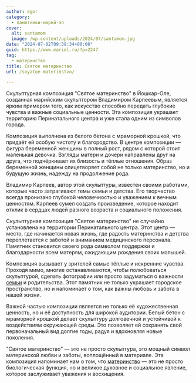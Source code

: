 ```yaml
---
author: egor
category:
  - памятники-марий-эл
cover:
  alt: santamom
  image: /wp-content/uploads/2024/07/santamom.jpg
date: "2024-07-02T09:38:34+00:00"
guid: https://www.mariel.ru/?p=2247
tag:
  - материнство
title: Святое материнство
url: /svyatoe-materinstvo/

---
```

Скульптурная композиция "Святое материнство" в Йошкар-Оле, созданная марийским скульптором Владимиром Карпеевым, является ярким примером того, как искусство способно передать глубокие чувства и важные социальные ценности. Эта композиция украшает территорию Перинатального центра и уже стала одним из символов города.

Композиция выполнена из белого бетона с мраморной крошкой, что придаёт ей особую чистоту и благородство. В центре композиции — фигура беременной женщины в полный рост, рядом с которой стоит маленькая девочка. Взгляды матери и дочери направлены друг на друга, что подчёркивает их близость и тёплые отношения. Образ беременной женщины олицетворяет собой не только материнство, но и будущую жизнь, надежду на продолжение рода.

Владимир Карпеев, автор этой скульптуры, известен своими работами, которые часто затрагивают темы семьи и детства. Его творчество всегда пронизано глубокой человечностью и уважением к вечным ценностям. Карпеев сумел создать произведение, которое находит отклик в сердцах людей разного возраста и социального положения.

Скульптурная композиция "Святое материнство" не случайно установлена на территории Перинатального центра. Этот центр — место, где начинается новая жизнь, где радость материнства и детства переплетается с заботой и вниманием медицинского персонала. Памятник становится своего рода символом поддержки и благодарности всем матерям, ожидающим рождения своих малышей.

Композиция вызывает у зрителей самые тёплые и искренние чувства. Проходя мимо, многие останавливаются, чтобы полюбоваться скульптурой, сделать фотографии или просто задуматься о важности [семьи](/mnogodetnye-semi-marij-el-priglashayut-na-fotokonkurs/) и родительства. Этот памятник не только украшает городское пространство, но и напоминает о том, как важны любовь и забота в нашей жизни.

Важной частью композиции является не только её художественная ценность, но и её доступность для широкой аудитории. Белый бетон с мраморной крошкой делает скульптуру долговечной и устойчивой к воздействиям окружающей среды. Это позволяет ей сохранять свой первоначальный вид долгие годы, радуя и вдохновляя новые поколения.

"Святое материнство" — это не просто скульптура, это мощный символ материнской любви и заботы, воплощённый в материале. Эта композиция напоминает нам о том, что [материнство](/den-beremennyh-v-joshkar-ole/) — это не просто биологическая функция, но и великое духовное и социальное явление, которое заслуживает уважения и восхищения.
